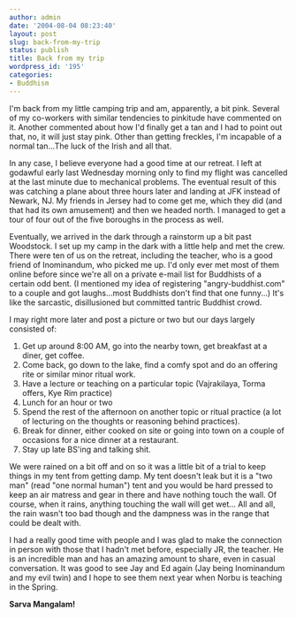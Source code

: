 ```yaml
---
author: admin
date: '2004-08-04 08:23:40'
layout: post
slug: back-from-my-trip
status: publish
title: Back from my trip
wordpress_id: '195'
categories:
- Buddhism
---
```

I'm back from my little camping trip and am, apparently, a bit pink. Several  of my co-workers with similar tendencies to pinkitude have commented on it.  Another commented about how I'd finally get a tan and I had to point out that,  no, it will just stay pink. Other than getting freckles, I'm incapable of a  normal tan...The luck of the Irish and all that.

In any case, I believe everyone had a good time at our retreat. I left at  godawful early last Wednesday morning only to find my flight was cancelled at  the last minute due to mechanical problems. The eventual result of this was  catching a plane about three hours later and landing at JFK instead of Newark,  NJ. My friends in Jersey had to come get me, which they did (and that had its  own amusement) and then we headed north. I managed to get a tour of four out of  the five boroughs in the process as well.

Eventually, we arrived in the dark through a rainstorm up a bit past  Woodstock. I set up my camp in the dark with a little help and met the crew.  There were ten of us on the retreat, including the teacher, who is a good friend  of Inominandum, who picked me up. I'd only ever met most of them online before  since we're all on a private e-mail list for Buddhists of a certain odd bent. (I  mentioned my idea of registering "angry-buddhist.com" to a couple and got  laughs...most Buddhists don't find that one funny...) It's like the sarcastic,  disillusioned but committed tantric Buddhist crowd.

I may right more later and post a picture or two but our days largely  consisted of:
<ol>
	<li>Get up around 8:00 AM, go into the nearby town, get breakfast at a  diner, get coffee.</li>
	<li>Come back, go down to the lake, find a comfy spot and do an offering  rite or similar minor ritual work.</li>
	<li>Have a lecture or teaching on a particular topic (Vajrakilaya, Torma  offers, Kye Rim practice)</li>
	<li>Lunch for an hour or two</li>
	<li>Spend the rest of the afternoon on another topic or ritual practice (a  lot of lecturing on the thoughts or reasoning behind practices).</li>
	<li>Break for dinner, either cooked on site or going into town on a couple  of occasions for a nice dinner at a restaurant.</li>
	<li>Stay up late BS'ing and talking shit.</li>
</ol>
We were rained on a bit off and on so it was a little bit of a trial to keep  things in my tent from getting damp. My tent doesn't leak but it is a "two man"  (read "one normal human") tent and you would be hard pressed to keep an air  matress and gear in there and have nothing touch the wall. Of course, when it  rains, anything touching the wall will get wet... All and all, the rain wasn't  too bad though and the dampness was in the range that could be dealt with.

I had a really good time with people and I was glad to make the connection in  person with those that I hadn't met before, especially JR, the teacher. He is an  incredible man and has an amazing amount to share, even in casual conversation.  It was good to see Jay and Ed again (Jay being Inominandum and my evil twin) and  I hope to see them next year when Norbu is teaching in the Spring.

<strong>Sarva Mangalam!</strong>
